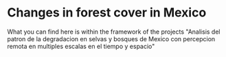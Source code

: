 # Changes in forest cover in Mexico 

What you can find here is within the framework of the projects 
"Analisis del patron de la degradacion en selvas y bosques de Mexico con percepcion remota en multiples escalas en el tiempo y espacio"
